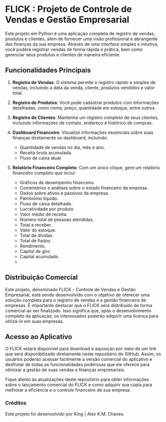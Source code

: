 # FLICK : Projeto de Controle de Vendas e Gestão Empresarial ##

Este projeto em Python é uma aplicação completa de registro de vendas, produtos e clientes, além de fornecer uma visão profissional e abrangente das finanças da sua empresa. Através de uma interface simples e intuitiva, você poderá registrar vendas de forma rápida e prática, bem como gerenciar seus produtos e clientes de maneira eficiente.

## Funcionalidades Principais

1. **Registro de Vendas**: O sistema permite o registro rápido e simples de vendas, incluindo a data da venda, cliente, produtos vendidos e valor total.

2. **Registro de Produtos**: Você pode cadastrar produtos com informações detalhadas, como nome, preço, quantidade em estoque, entre outros.

3. **Registro de Clientes**: Mantenha um registro completo de seus clientes, incluindo informações de contato, endereço e histórico de compras.

4. **Dashboard Financeiro**: Visualize informações essenciais sobre suas finanças diretamente no dashboard, incluindo:
   - Quantidade de vendas no dia, mês e ano.
   - Receita bruta acumulada.
   - Fluxo de caixa atual.

5. **Relatório Financeiro Completo**: Com um único clique, gere um relatório financeiro completo que inclui:
   - Gráficos de desempenho financeiro.
   - Comentários e análises sobre o estado financeiro da empresa.
   - Dados sobre ativos e passivos da empresa.
   - Patrimônio líquido.
   - Fluxo de caixa detalhado.
   - Lucratividade por produto.
   - Valor médio de receita.
   - Número total de pessoas atendidas.
   - Total a receber.
   - Valor do estoque.
   - Total de dívidas.
   - Total de fiados.
   - Rendimento.
   - Capital de giro.
   - Capital acumulado.
   - 
## Distribuição Comercial

Este projeto, denominado FLICK - Controle de Vendas e Gestão Empresarial, está sendo desenvolvido com o objetivo de oferecer uma solução completa para o registro de vendas e a gestão financeira de empresas. É importante destacar que o FLICK será distribuído de forma comercial ao ser finalizado. Isso significa que, após o desenvolvimento completo da aplicação, os interessados poderão adquirir uma licença para utilizá-lo em suas empresas.

## Acesso ao Aplicativo

O FLICK estará disponível para download e aquisição por meio de um link que será disponibilizado diretamente neste repositório do GitHub. Assim, os usuários poderão acessar facilmente a versão comercial do aplicativo e desfrutar de todas as funcionalidades poderosas que ele oferece para otimizar a gestão de suas vendas e finanças empresariais.

Fique atento às atualizações deste repositório para obter informações sobre o lançamento comercial do FLICK e como adquirir sua cópia para melhorar a eficiência e o controle financeiro de sua empresa.

### Créditos
Este projeto foi desenvolvido por King | Alex K.M. Chaves.

